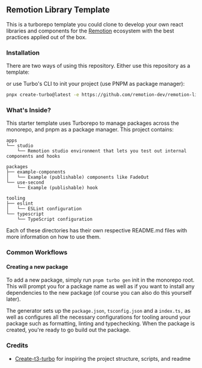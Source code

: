 ## Remotion Library Template

This is a turborepo template you could clone to develop your own react libraries and components for the [Remotion](https:/remotion.dev/) ecosystem with the best practices applied out of the box.

### Installation

There are two ways of using this repository. Either use this repository as a template:

 <!-- TODO: Add image -->

or use Turbo's CLI to init your project (use PNPM as package manager):

```sh
pnpx create-turbo@latest -e https://github.com/remotion-dev/remotion-library-template
```

### What's Inside?

This starter template uses Turborepo to manage packages across the monorepo, and pnpm as a package manager. This project contains:

```
apps
└── studio
    └── Remotion studio environment that lets you test out internal components and hooks

packages
├── example-components
│   └── Example (publishable) components like FadeOut
└── use-second
    └── Example (publishable) hook

tooling
├── eslint
│   └── ESLint configuration
└── typescript
    └── TypeScript configuration
```

Each of these directories has their own respective README.md files with more information on how to use them.

### Common Workflows

#### Creating a new package

To add a new package, simply run `pnpm turbo gen` init in the monorepo root. This will prompt you for a package name as well as if you want to install any dependencies to the new package (of course you can also do this yourself later).

The generator sets up the `package.json`, `tsconfig.json` and a `index.ts,` as well as configures all the necessary configurations for tooling around your package such as formatting, linting and typechecking. When the package is created, you're ready to go build out the package.

### Credits

- [Create-t3-turbo](https://github.com/t3-oss/create-t3-turbo/) for inspiring the project structure, scripts, and readme
